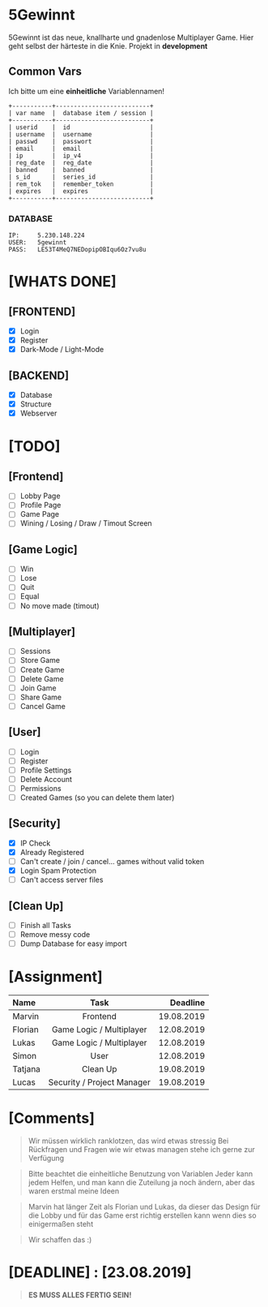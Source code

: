 # 5Gewinnt

5Gewinnt ist das neue, knallharte und gnadenlose Multiplayer Game. Hier geht selbst der härteste in die Knie.
Projekt in **development**

## Common Vars
Ich bitte um eine **einheitliche** Variablennamen!
```
+-----------+--------------------------+
| var name  |  database item / session |
+-----------+--------------------------+
| userid    |  id                      |
| username  |  username                |
| passwd    |  passwort                |
| email     |  email                   |
| ip        |  ip_v4                   |
| reg_date  |  reg_date                |
| banned    |  banned                  |
| s_id      |  series_id               |
| rem_tok   |  remember_token          |
| expires   |  expires                 |
+-----------+--------------------------+
```

### DATABASE
```
IP:     5.230.148.224
USER: 	5gewinnt
PASS:	LE53T4MeQ7NEDopipOBIqu6Oz7vu8u
```
# [WHATS DONE]

## [FRONTEND]

- [x] Login
- [x] Register
- [x] Dark-Mode / Light-Mode 

## [BACKEND]

- [x] Database 
- [x] Structure
- [x] Webserver

# [TODO]

## [Frontend]
  - [ ] Lobby Page
  - [ ] Profile Page
  - [ ] Game Page
  - [ ] Wining / Losing / Draw / Timout Screen
 
## [Game Logic]
  - [ ] Win
  - [ ] Lose
  - [ ] Quit
  - [ ] Equal
  - [ ] No move made (timout)

## [Multiplayer]
  - [ ] Sessions
  - [ ] Store Game
  - [ ] Create Game
  - [ ] Delete Game
  - [ ] Join Game
  - [ ] Share Game
  - [ ] Cancel Game

## [User]
  - [ ] Login
  - [ ] Register
  - [ ] Profile Settings
  - [ ] Delete Account
  - [ ] Permissions
  - [ ] Created Games (so you can delete them later)

## [Security]
  - [x] IP Check
  - [x] Already Registered
  - [ ] Can't create / join / cancel... games without valid token
  - [x] Login Spam Protection
  - [ ] Can't access server files

## [Clean Up]
  - [ ] Finish all Tasks
  - [ ] Remove messy code
  - [ ] Dump Database for easy import

# [Assignment]

| Name    |            Task            |  Deadline  |
| :------ | :------------------------: | ---------: |
| Marvin  |          Frontend          | 19.08.2019 |
| Florian |  Game Logic / Multiplayer  | 12.08.2019 |
| Lukas   |  Game Logic / Multiplayer  | 12.08.2019 |
| Simon   |            User            | 12.08.2019 |
| Tatjana |          Clean Up          | 19.08.2019 |
| Lucas   | Security / Project Manager | 19.08.2019 |

# [Comments]

> Wir müssen wirklich ranklotzen, das wird etwas stressig
> Bei Rückfragen und Fragen wie wir etwas managen stehe ich gerne zur Verfügung

> Bitte beachtet die einheitliche Benutzung von Variablen
> Jeder kann jedem Helfen, und man kann die Zuteilung ja noch ändern, aber das waren erstmal meine Ideen

> Marvin hat länger Zeit als Florian und Lukas, da dieser das Design für die Lobby und für das Game erst richtig erstellen kann wenn dies so einigermaßen steht

> Wir schaffen das :)

# [DEADLINE] : **[23.08.2019]**
> **ES MUSS ALLES FERTIG SEIN!**

